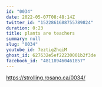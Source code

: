 ```yaml
---
id: "0034"
date: 2022-05-07T08:48:14Z
twitter_id: "1522861688755789824"
duration: 0:23
title: plants are teachers
summary: null
slug: "0034"
youtube_id: 7eztigZhqiM
ghost_id: 627632e5ef22230001b2f3de
facebook_id: "481189460461857"
---
```

https://strolling.rosano.ca/0034/
